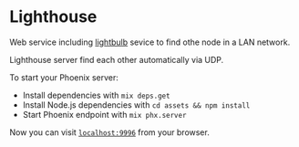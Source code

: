 # Lighthouse

Web service including [lightbulb](https://github.com/thomasvolk/lightbulb) sevice to find othe node in a LAN network.

Lighthouse server find each other automatically via UDP.

To start your Phoenix server:

  * Install dependencies with `mix deps.get`
  * Install Node.js dependencies with `cd assets && npm install`
  * Start Phoenix endpoint with `mix phx.server`

Now you can visit [`localhost:9996`](http://localhost:9996) from your browser.
